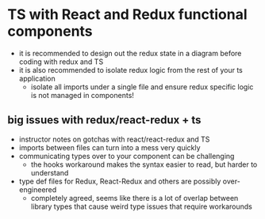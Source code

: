 # TS with React and Redux functional components
- it is recommended to design out the redux state in a diagram before coding with redux and TS
- it is also recommended to isolate redux logic from the rest of your ts application
  - isolate all imports under a single file and ensure redux specific logic is not managed in components!

## big issues with redux/react-redux + ts
- instructor notes on gotchas with react/react-redux and TS
- imports between files can turn into a mess very quickly
- communicating types over to your component can be challenging
  - the hooks workaround makes the syntax easier to read, but harder to understand
- type def files for Redux, React-Redux and others are possibly over-engineered
  - completely agreed, seems like there is a lot of overlap between library types that cause weird type issues that require workarounds